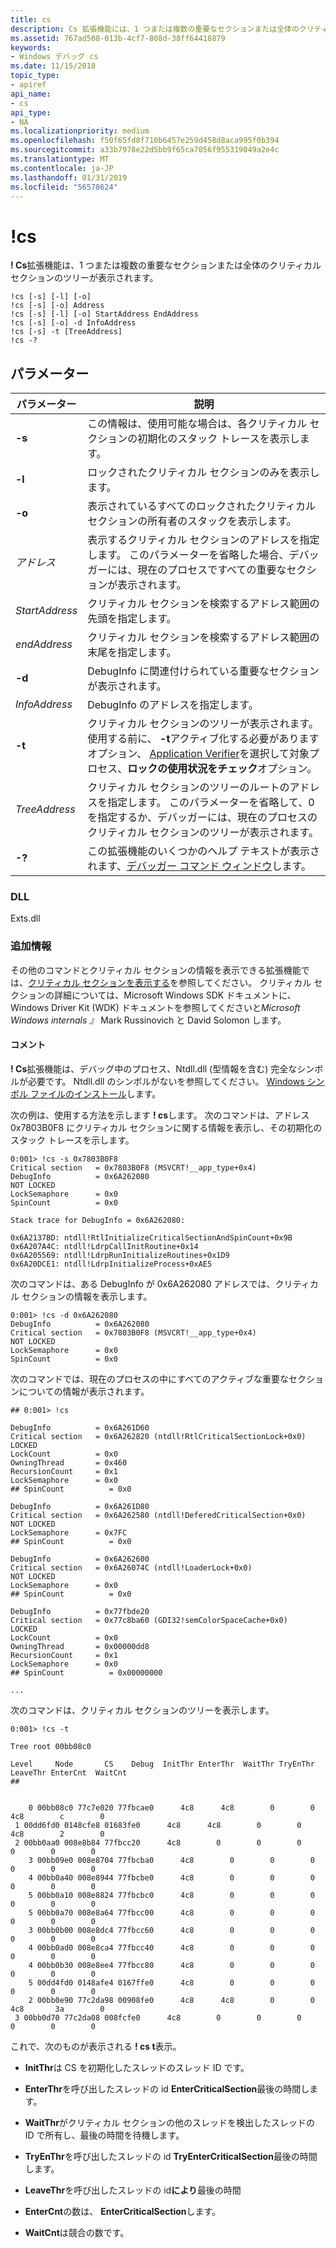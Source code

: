 ```yaml
---
title: cs
description: Cs 拡張機能には、1 つまたは複数の重要なセクションまたは全体のクリティカル セクションのツリーが表示されます。
ms.assetid: 767ad508-013b-4cf7-808d-38ff64418879
keywords:
- Windows デバッグ cs
ms.date: 11/15/2018
topic_type:
- apiref
api_name:
- cs
api_type:
- NA
ms.localizationpriority: medium
ms.openlocfilehash: f50f65fd8f710b6457e259d458d8aca995f0b394
ms.sourcegitcommit: a33b7978e22d5bb9f65ca7056f955319049a2e4c
ms.translationtype: MT
ms.contentlocale: ja-JP
ms.lasthandoff: 01/31/2019
ms.locfileid: "56578624"
---
```

# <a name="cs"></a>!cs


**! Cs**拡張機能は、1 つまたは複数の重要なセクションまたは全体のクリティカル セクションのツリーが表示されます。

```dbgsyntax
!cs [-s] [-l] [-o] 
!cs [-s] [-o] Address 
!cs [-s] [-l] [-o] StartAddress EndAddress 
!cs [-s] [-o] -d InfoAddress 
!cs [-s] -t [TreeAddress] 
!cs -? 
```

## <a name="parameters"></a>パラメーター

パラメーター | 説明
|---------|-------------|
**-s**  | この情報は、使用可能な場合は、各クリティカル セクションの初期化のスタック トレースを表示します。
**-l**  |ロックされたクリティカル セクションのみを表示します。
**-o**   |表示されているすべてのロックされたクリティカル セクションの所有者のスタックを表示します。
*アドレス* |表示するクリティカル セクションのアドレスを指定します。 このパラメーターを省略した場合、デバッガーには、現在のプロセスですべての重要なセクションが表示されます。
*StartAddress*   | クリティカル セクションを検索するアドレス範囲の先頭を指定します。
*endAddress*   | クリティカル セクションを検索するアドレス範囲の末尾を指定します。
**-d**    | DebugInfo に関連付けられている重要なセクションが表示されます。
*InfoAddress*   | DebugInfo のアドレスを指定します。
**-t**    | クリティカル セクションのツリーが表示されます。 使用する前に、 **-t**アクティブ化する必要がありますオプション、 [Application Verifier](application-verifier.md)を選択して対象プロセス、**ロックの使用状況をチェック**オプション。
*TreeAddress*    | クリティカル セクションのツリーのルートのアドレスを指定します。 このパラメーターを省略して、0 を指定するか、デバッガーには、現在のプロセスのクリティカル セクションのツリーが表示されます。
**-?**    | この拡張機能のいくつかのヘルプ テキストが表示されます、[デバッガー コマンド ウィンドウ](debugger-command-window.md)します。

### <a name="dll"></a>DLL

Exts.dll
 

### <a name="additional-information"></a>追加情報

その他のコマンドとクリティカル セクションの情報を表示できる拡張機能では、[クリティカル セクションを表示する](displaying-a-critical-section.md)を参照してください。 クリティカル セクションの詳細については、Microsoft Windows SDK ドキュメントに、Windows Driver Kit (WDK) ドキュメントを参照してくださいと*Microsoft Windows internals 』* Mark Russinovich と David Solomon します。 

#### <a name="remarks"></a>コメント

**! Cs**拡張機能は、デバッグ中のプロセス、Ntdll.dll (型情報を含む) 完全なシンボルが必要です。 Ntdll.dll のシンボルがないを参照してください。 [Windows シンボル ファイルのインストール](installing-windows-symbol-files.md)します。

次の例は、使用する方法を示します **! cs**します。 次のコマンドは、アドレス 0x7803B0F8 にクリティカル セクションに関する情報を表示し、その初期化のスタック トレースを示します。

```dbgcmd
0:001> !cs -s 0x7803B0F8
Critical section   = 0x7803B0F8 (MSVCRT!__app_type+0x4)
DebugInfo          = 0x6A262080
NOT LOCKED
LockSemaphore      = 0x0
SpinCount          = 0x0

Stack trace for DebugInfo = 0x6A262080:

0x6A2137BD: ntdll!RtlInitializeCriticalSectionAndSpinCount+0x9B
0x6A207A4C: ntdll!LdrpCallInitRoutine+0x14
0x6A205569: ntdll!LdrpRunInitializeRoutines+0x1D9
0x6A20DCE1: ntdll!LdrpInitializeProcess+0xAE5
```

次のコマンドは、ある DebugInfo が 0x6A262080 アドレスでは、クリティカル セクションの情報を表示します。

```dbgcmd
0:001> !cs -d 0x6A262080
DebugInfo          = 0x6A262080
Critical section   = 0x7803B0F8 (MSVCRT!__app_type+0x4)
NOT LOCKED
LockSemaphore      = 0x0
SpinCount          = 0x0
```

次のコマンドでは、現在のプロセスの中にすべてのアクティブな重要なセクションについての情報が表示されます。

```dbgcmd
## 0:001> !cs

DebugInfo          = 0x6A261D60
Critical section   = 0x6A262820 (ntdll!RtlCriticalSectionLock+0x0)
LOCKED
LockCount          = 0x0
OwningThread       = 0x460
RecursionCount     = 0x1
LockSemaphore      = 0x0
## SpinCount          = 0x0

DebugInfo          = 0x6A261D80
Critical section   = 0x6A262580 (ntdll!DeferedCriticalSection+0x0)
NOT LOCKED
LockSemaphore      = 0x7FC
## SpinCount          = 0x0

DebugInfo          = 0x6A262600
Critical section   = 0x6A26074C (ntdll!LoaderLock+0x0)
NOT LOCKED
LockSemaphore      = 0x0
## SpinCount          = 0x0

DebugInfo          = 0x77fbde20
Critical section   = 0x77c8ba60 (GDI32!semColorSpaceCache+0x0)
LOCKED
LockCount          = 0x0
OwningThread       = 0x00000dd8
RecursionCount     = 0x1
LockSemaphore      = 0x0
## SpinCount          = 0x00000000

...
```

次のコマンドは、クリティカル セクションのツリーを表示します。

```dbgcmd
0:001> !cs -t

Tree root 00bb08c0

Level     Node       CS    Debug  InitThr EnterThr  WaitThr TryEnThr LeaveThr EnterCnt  WaitCnt
## 


    0 00bb08c0 77c7e020 77fbcae0      4c8      4c8        0        0      4c8        c        0
 1 00dd6fd0 0148cfe8 01683fe0      4c8      4c8        0        0      4c8        2        0
 2 00bb0aa0 008e8b84 77fbcc20      4c8        0        0        0        0        0        0
    3 00bb09e0 008e8704 77fbcba0      4c8        0        0        0        0        0        0
    4 00bb0a40 008e8944 77fbcbe0      4c8        0        0        0        0        0        0
    5 00bb0a10 008e8824 77fbcbc0      4c8        0        0        0        0        0        0
    5 00bb0a70 008e8a64 77fbcc00      4c8        0        0        0        0        0        0
    3 00bb0b00 008e8dc4 77fbcc60      4c8        0        0        0        0        0        0
    4 00bb0ad0 008e8ca4 77fbcc40      4c8        0        0        0        0        0        0
    4 00bb0b30 008e8ee4 77fbcc80      4c8        0        0        0        0        0        0
    5 00dd4fd0 0148afe4 0167ffe0      4c8        0        0        0        0        0        0
    2 00bb0e90 77c2da98 00908fe0      4c8      4c8        0        0      4c8       3a        0
 3 00bb0d70 77c2da08 008fcfe0      4c8        0        0        0        0        0        0
```

これで、次のものが表示される **! cs t**表示。

-   **InitThr**は CS を初期化したスレッドのスレッド ID です。

-   **EnterThr**を呼び出したスレッドの id **EnterCriticalSection**最後の時間します。

-   **WaitThr**がクリティカル セクションの他のスレッドを検出したスレッドの ID で所有し、最後の時間を待機します。

-   **TryEnThr**を呼び出したスレッドの id **TryEnterCriticalSection**最後の時間します。

-   **LeaveThr**を呼び出したスレッドの id**により**最後の時間

-   **EnterCnt**の数は、 **EnterCriticalSection**します。

-   **WaitCnt**は競合の数です。



 





